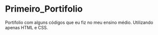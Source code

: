 # Primeiro_Portifolio
Portifolio com alguns códigos que eu fiz no meu ensino médio.
Utilizando apenas HTML e CSS.
